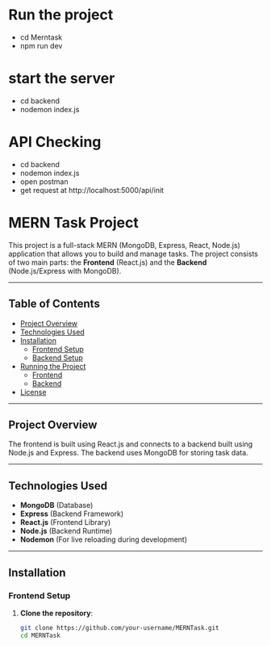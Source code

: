 # Run the project 
- cd Merntask
- npm run dev

# start the server
- cd backend
- nodemon index.js

# API Checking
- cd backend
- nodemon index.js
- open postman
- get request at http://localhost:5000/api/init 

# MERN Task Project

This project is a full-stack MERN (MongoDB, Express, React, Node.js) application that allows you to build and manage tasks. The project consists of two main parts: the **Frontend** (React.js) and the **Backend** (Node.js/Express with MongoDB).

---

## Table of Contents

- [Project Overview](#project-overview)
- [Technologies Used](#technologies-used)
- [Installation](#installation)
  - [Frontend Setup](#frontend-setup)
  - [Backend Setup](#backend-setup)
- [Running the Project](#running-the-project)
  - [Frontend](#frontend)
  - [Backend](#backend)
- [License](#license)

---

## Project Overview

The frontend is built using React.js and connects to a backend built using Node.js and Express. The backend uses MongoDB for storing task data.

---

## Technologies Used

- **MongoDB** (Database)
- **Express** (Backend Framework)
- **React.js** (Frontend Library)
- **Node.js** (Backend Runtime)
- **Nodemon** (For live reloading during development)

---

## Installation

### Frontend Setup

1. **Clone the repository**:

   ```bash
   git clone https://github.com/your-username/MERNTask.git
   cd MERNTask
